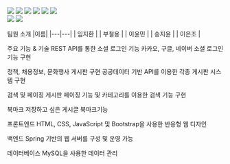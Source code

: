 <div style="margin: ; text-align: left;" "text-align: left;"> <img src="https://img.shields.io/badge/Java-007396?style=for-the-badge&logo=Java&logoColor=white">
          <img src="https://img.shields.io/badge/Javascript-F7DF1E?style=for-the-badge&logo=Javascript&logoColor=white">
          <img src="https://img.shields.io/badge/HTML5-E34F26?style=for-the-badge&logo=HTML5&logoColor=white">
          <img src="https://img.shields.io/badge/CSS3-1572B6?style=for-the-badge&logo=CSS3&logoColor=white">
          <img src="https://img.shields.io/badge/jQuery-0769AD?style=for-the-badge&logo=jQuery&logoColor=white">
          <img src="https://img.shields.io/badge/MySQL-4479A1?style=for-the-badge&logo=MySQL&logoColor=white">
          <br/><img src="https://img.shields.io/badge/Spring-6DB33F?style=for-the-badge&logo=Spring&logoColor=white">
          <img src="https://img.shields.io/badge/Apache Tomcat-F8DC75?style=for-the-badge&logo=Apache Tomcat&logoColor=white">
          </div>

팀원 소개
|이름|
|---|---|
| 임지환 | 
| 부철용 | 
| 이윤민 | 
| 송지윤 | 
| 이은조 | 



주요 기능 & 기술
REST API를 통한 소셜 로그인 기능
카카오, 구글, 네이버 소셜 로그인 기능 구현

정책, 채용정보, 문화행사 게시판 구현
공공데이터 기반 API를 이용한 각종 게시판 시스템 구현

검색 및 페이징
게시판 페이징 기능 및 카테고리를 이용한 검색 기능 구현

북마크
저장하고 싶은 게시글 북마크기능

프론트엔드
HTML, CSS, JavaScript 및 Bootstrap을 사용한 반응형 웹 디자인

백엔드
Spring 기반의 웹 서버를 구성 및 운영 가능

데이터베이스
MySQL을 사용한 데이터 관리
